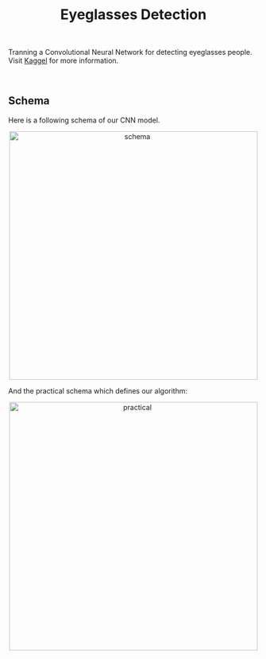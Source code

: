 <h1 align="center">
  Eyeglasses Detection
</h1>

<br />

Tranning a Convolutional Neural Network for detecting eyeglasses people.
Visit [Kaggel](https://www.kaggle.com/code/lebegus/glasses-detection) for more information.

<br />

## Schema

Here is a following schema of our CNN model.

<p align="center">
  <img src="https://www.researchgate.net/profile/Giuseppe-Palestra/publication/328128974/figure/fig4/AS:891711832207361@1589612076545/Proposed-eyeglasses-detection-CNN-architecture.jpg" width="500" alt="schema" />
</p>

And the practical schema which defines our algorithm:

<p align="center">
  <img src="https://media.springernature.com/lw685/springer-static/image/chp%3A10.1007%2F978-3-319-46654-5_78/MediaObjects/432135_1_En_78_Fig1_HTML.gif" width="500" alt="practical" />
</p>
